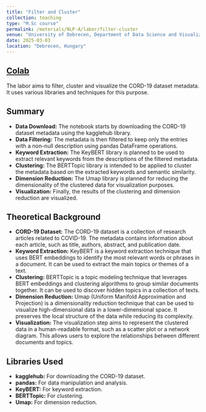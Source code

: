 ```yaml
---
title: "Filter and Cluster"
collection: teaching
type: "M.Sc course"
permalink: /materials/NLP-A/labor/filter-cluster
venue: "University of Debrecen, Department of Data Science and Visualization"
date: 2025-03-03
location: "Debrecen, Hungary"
---
```


## [Colab](https://colab.research.google.com/drive/17PNZn6S4BxkTQBi81ytuFKSA193TifPy)

The labor aims to filter, cluster and visualize the CORD-19 dataset metadata. It uses various libraries and techniques for this purpose.

## Summary

- **Data Download:** The notebook starts by downloading the CORD-19 dataset metadata using the kagglehub library.
- **Data Filtering:** The metadata is then filtered to keep only the entries with a non-null description using pandas DataFrame operations.
- **Keyword Extraction:** The KeyBERT library is planned to be used to extract relevant keywords from the descriptions of the filtered metadata.
- **Clustering:** The BERTTopic library is intended to be applied to cluster the metadata based on the extracted keywords and semantic similarity.
- **Dimension Reduction:** The Umap library is planned for reducing the dimensionality of the clustered data for visualization purposes.
- **Visualization:** Finally, the results of the clustering and dimension reduction are visualized.

## Theoretical Background

- **CORD-19 Dataset:** The CORD-19 dataset is a collection of research articles related to COVID-19. The metadata contains information about each article, such as title, authors, abstract, and publication date.
- **Keyword Extraction:** KeyBERT is a keyword extraction technique that uses BERT embeddings to identify the most relevant words or phrases in a document. It can be used to extract the main topics or themes of a text.
- **Clustering:** BERTTopic is a topic modeling technique that leverages BERT embeddings and clustering algorithms to group similar documents together. It can be used to discover hidden topics in a collection of texts.
- **Dimension Reduction:** Umap (Uniform Manifold Approximation and Projection) is a dimensionality reduction technique that can be used to visualize high-dimensional data in a lower-dimensional space. It preserves the local structure of the data while reducing its complexity.
- **Visualization:** The visualization step aims to represent the clustered data in a human-readable format, such as a scatter plot or a network diagram. This allows users to explore the relationships between different documents and topics.

## Libraries Used

- **kagglehub:** For downloading the CORD-19 dataset.
- **pandas:** For data manipulation and analysis.
- **KeyBERT:** For keyword extraction.
- **BERTTopic:** For clustering.
- **Umap:** For dimension reduction.
